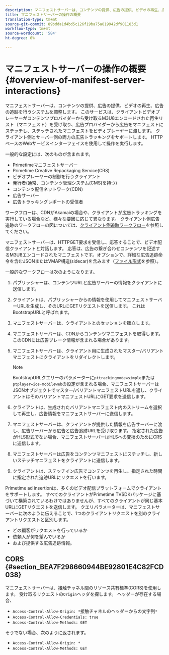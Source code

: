 ```yaml
---
description: マニフェストサーバーは、コンテンツの提供、広告の提供、ビデオの再生、広告の追跡を行うシステムを調整します。 このサービスは、クライアントビデオプレーヤーがコンテンツプロバイダーから受け取るM3U8エンコードされた再生リスト（マニフェスト）を受け取り、広告プロバイダーから広告をマニフェストにステッチし、ステッチされたマニフェストをビデオプレーヤーに渡します。 クライアント側とサーバー側の両方の広告トラッキングをサポートします。 HTTPベースのWebサービスインターフェイスを使用して操作を実行します。
title: マニフェストサーバーの操作の概要
translation-type: tm+mt
source-git-commit: 89bdda1d4bd5c126f19ba75a819942df901183d1
workflow-type: tm+mt
source-wordcount: '584'
ht-degree: 0%

---
```



# マニフェストサーバーの操作の概要{#overview-of-manifest-server-interactions}

マニフェストサーバーは、コンテンツの提供、広告の提供、ビデオの再生、広告の追跡を行うシステムを調整します。 このサービスは、クライアントビデオプレーヤーがコンテンツプロバイダーから受け取るM3U8エンコードされた再生リスト（マニフェスト）を受け取り、広告プロバイダーから広告をマニフェストにステッチし、ステッチされたマニフェストをビデオプレーヤーに渡します。 クライアント側とサーバー側の両方の広告トラッキングをサポートします。 HTTPベースのWebサービスインターフェイスを使用して操作を実行します。

一般的な設定には、次のものが含まれます。

* Primetimeマニフェストサーバー
* Primetime Creative Repackaging Service(CRS)
* ビデオプレーヤーの制御を行うクライアント
* 発行者(通常、コンテンツ管理システム(CMS)を持つ)
* コンテンツ配信ネットワーク(CDN)
* 広告サーバー
* 広告トラッキングレポートの受信者

ワークフローは、CDNがAkamaiの場合や、クライアントが広告トラッキングを実行している場合など、様々な要因に応じて異なります。 クライアント側広告追跡のワークフローの図については、[クライアント側追跡ワークフロー](/help/primetime-ad-insertion/~old-msapi-topics/ms-at-effectiveness/notvsdk-csat-overview.md#section_cst_flow)を参照してください。

マニフェストサーバーは、HTTPGET要求を受信し、応答することで、ビデオ配信クライアントと対話します。 応答は、広告の繋ぎ合わせコンテンツを記述するM3U8エンコードされたマニフェストです。オプションで、詳細な広告追跡命令を含むJSONまたはVMAP構造(sidecar)を含みます（[ファイル形式](/help/primetime-ad-insertion/~old-msapi-topics/ms-list-file-formats/ms-api-file-formats.md)を参照）。

一般的なワークフローは次のようになります。

1. パブリッシャーは、コンテンツURLと広告サーバーの情報をクライアントに送信します。
1. クライアントは、パブリッシャーからの情報を使用してマニフェストサーバーURLを生成し、そのURLにGETリクエストを送信します。 これはBootstrapURLと呼ばれます。
1. マニフェストサーバーは、クライアントとのセッションを確立します。
1. マニフェストサーバーは、CDNからコンテンツマニフェストを取得します。このCDNには広告ブレーク情報が含まれる場合があります。
1. マニフェストサーバーは、クライアント用に生成されたマスター/バリアントマニフェストにクライアントをリダイレクトします。

   >[!NOTE]
   >
   >BootstrapURLクエリーのパラメーターに`pttrackingmode=simple`または`ptplayer=ios-mobileweb`の設定が含まれる場合、マニフェストサーバーはJSONオブジェクトでマスター/バリアントマニフェストURLを返し、クライアントはそのバリアントマニフェストURLにGET要求を送信します。

1. クライアントは、生成されたバリアントマニフェスト内のストリームを選択して再生し、広告情報をマニフェストサーバーに送信します。
1. マニフェストサーバーは、クライアントが提供した情報を広告サーバーに渡し、広告サーバーから広告と広告追跡URLを受け取ります。 指定された広告がHLS形式でない場合、マニフェストサーバーはHLSへの変換のためにCRSに送信します。
1. マニフェストサーバーは広告をコンテンツマニフェストにステッチし、新しいステッチマニフェストをクライアントに送信します。
1. クライアントは、ステッチイン広告でコンテンツを再生し、指定された時間に指定された追跡URLにリクエストを行います。

Primetime ad insertionは、多くのビデオ配信プラットフォームでクライアントをサポートします。 すべてのクライアントがPrimetime TVSDKパッケージに基づいて構築されているわけではありませんが、すべてのクライアントが同じ基本URLにGETリクエストを送信します。 クエリパラメーターは、マニフェストサーバーに次のように伝えることで、1つのクライアントリクエストを別のクライアントリクエストと区別します。

* どの顧客がリクエストを行っているか
* 依頼人が何を望んでいるか
* および提供する広告追跡情報。

## CORS {#section_BEA7F298660944BE92801E4C82FCD038}

マニフェストサーバーは、接触チャネル間のリソース共有標準(CORS)を使用します。 受け取るリクエストの`Origin`ヘッダを探します。 ヘッダーが存在する場合、

* `Access-Control-Allow-Origin: *`接触チャネルのヘッダーからの文字列`*`
* `Access-Control-Allow-Credentials: true`
* `Access-Control-Allow-Methods: GET`

そうでない場合、次のように返されます。

* `Access-Control-Allow-Origin: *`
* `Access-Control-Allow-Methods: GET`